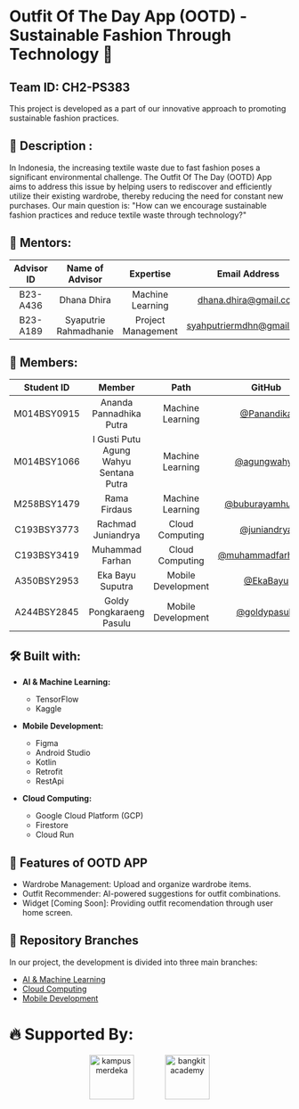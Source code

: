# Outfit Of The Day App (OOTD) - Sustainable Fashion Through Technology 👋
## Team ID: CH2-PS383

This project is developed as a part of our innovative approach to promoting sustainable fashion practices.

## 📖 Description :

In Indonesia, the increasing textile waste due to fast fashion poses a significant environmental challenge. The Outfit Of The Day (OOTD) App aims to address this issue by helping users to rediscover and efficiently utilize their existing wardrobe, thereby reducing the need for constant new purchases. Our main question is: "How can we encourage sustainable fashion practices and reduce textile waste through technology?"

## 🧙 Mentors:

|  Advisor ID  | Name of Advisor                 | Expertise                   | Email Address              |
| :----------: | :-----------------------------: |:-------------------------:  | :-------------------------:|
|   B23-A436   | Dhana Dhira                     | Machine Learning            | [dhana.dhira@gmail.com](mailto:dhana.dhira@gmail.com) |
|   B23-A189   | Syaputrie Rahmadhanie           | Project Management          | [syahputriermdhn@gmail.com](mailto:syahputriermdhn@gmail.com) |

## 🙋‍ Members:

| Student ID  | Member                        | Path                | GitHub                                                    |
| :---------: | :---------------------------: |:-----------------:  | :--------------------------------------------------------:|
| M014BSY0915 | Ananda Pannadhika Putra       | Machine Learning    | [@Panandika](https://github.com/Panandika)              |
| M014BSY1066 | I Gusti Putu Agung Wahyu Sentana Putra   | Machine Learning    | [@agungwahyu](https://github.com/agungwahyu)              |
| M258BSY1479 | Rama Firdaus                  | Machine Learning    | [@buburayamhunter](https://github.com/buburayamhunter)        |
| C193BSY3773 | Rachmad Juniandrya            | Cloud Computing     | [@juniandrya](https://github.com/juniandrya)                |
| C193BSY3419 | Muhammad Farhan               | Cloud Computing     | [@muhammadfarhan22](https://github.com/muhammadfarhan22)    |
| A350BSY2953 | Eka Bayu Suputra              | Mobile Development  | [@EkaBayu](https://github.com/EkaBayu)                    |
| A244BSY2845 | Goldy Pongkaraeng Pasulu      | Mobile Development  | [@goldypasulu](https://github.com/goldypasulu)            |

## 🛠 Built with:

- **AI & Machine Learning:**
  - TensorFlow
  - Kaggle

- **Mobile Development:**
  - Figma
  - Android Studio
  - Kotlin
  - Retrofit
  - RestApi

- **Cloud Computing:**
  - Google Cloud Platform (GCP)
  - Firestore
  - Cloud Run

## 📱 Features of OOTD APP

- Wardrobe Management: Upload and organize wardrobe items.
- Outfit Recommender: AI-powered suggestions for outfit combinations.
- Widget [Coming Soon]: Providing outfit recomendation through user home screen.

## 🔗 Repository Branches

In our project, the development is divided into three main branches:
  - [AI & Machine Learning](https://github.com/OOTDCapstone/OOTD-ML)
  - [Cloud Computing](https://github.com/OOTDCapstone/CC)
  - [Mobile Development](https://github.com/OOTDCapstone/OOTD)

# 🔥 Supported By:

<div align="center">
  <img src="https://lldikti10.id/public/img/informasi/berita/MASTER.png" height="80" alt="kampus merdeka" style="margin-right:20px;"/> &nbsp; &nbsp; &nbsp; &nbsp;
  <img src="https://storage.googleapis.com/kampusmerdeka_kemdikbud_go_id/mitra/mitra_af66db2e-0997-4f52-9cc0-a14412eeeab9.png" height="80" alt="bangkit academy" style="margin-right:left0px;"/>
  
</div>
